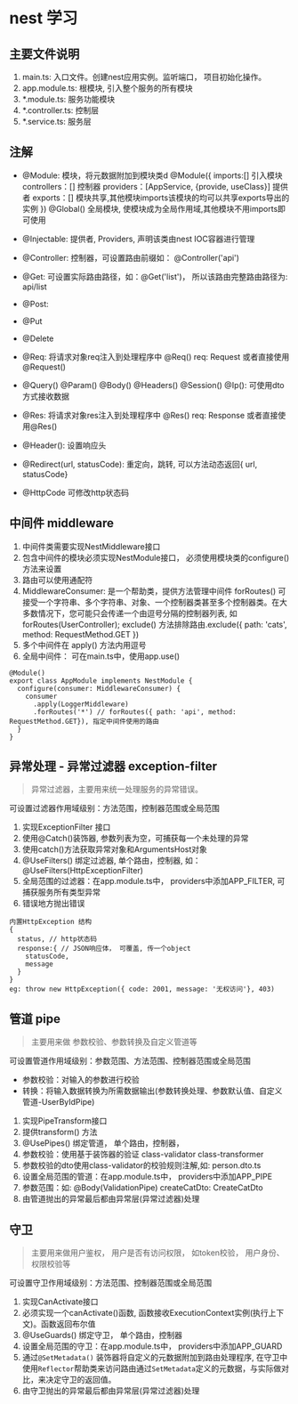 # nest 学习

## 主要文件说明

1. main.ts: 入口文件。创建nest应用实例。监听端口， 项目初始化操作。
2. app.module.ts: 根模块, 引入整个服务的所有模块
3. *.module.ts: 服务功能模块
4. *.controller.ts: 控制层
5. *.service.ts: 服务层

## 注解

* @Module: 模块，将元数据附加到模块类d
  @Module({
    imports:[] 引入模块
    controllers：[] 控制器
    providers：[AppService, {provide, useClass}] 提供者
    exports：[] 模块共享,其他模块imports该模块的均可以共享exports导出的实例
  })
  @Global() 全局模块, 使模块成为全局作用域,其他模块不用imports即可使用

* @Injectable: 提供者, Providers,  声明该类由nest IOC容器进行管理
* @Controller: 控制器，可设置路由前缀如： @Controller('api')


* @Get: 可设置实际路由路径，如：@Get('list')， 所以该路由完整路由路径为: api/list
* @Post: 
* @Put
* @Delete
* @Req: 将请求对象req注入到处理程序中 @Req() req: Request 或者直接使用@Request()
* @Query() @Param() @Body() @Headers() @Session() @Ip(): 可使用dto方式接收数据 
* @Res: 将请求对象res注入到处理程序中 @Res() req: Response 或者直接使用@Res()
* @Header(): 设置响应头
* @Redirect(url, statusCode): 重定向，跳转, 可以方法动态返回{ url, statusCode}
* @HttpCode 可修改http状态码

## 中间件 middleware

1. 中间件类需要实现NestMiddleware接口
2. 包含中间件的模块必须实现NestModule接口， 必须使用模块类的configure() 方法来设置
3. 路由可以使用通配符
4. MiddlewareConsumer: 是一个帮助类，提供方法管理中间件
forRoutes() 可接受一个字符串、多个字符串、对象、一个控制器类甚至多个控制器类。在大多数情况下，您可能只会传递一个由逗号分隔的控制器列表, 如 forRoutes(UserController);
exclude() 方法排除路由.exclude({ path: 'cats', method: RequestMethod.GET })
5. 多个中间件在 apply() 方法内用逗号
6. 全局中间件： 可在main.ts中，使用app.use()

```
@Module()
export class AppModule implements NestModule {
  configure(consumer: MiddlewareConsumer) {
    consumer
      .apply(LoggerMiddleware)
      .forRoutes('*') // forRoutes({ path: 'api', method: RequestMethod.GET}), 指定中间件使用的路由
  }
}
```

## 异常处理 - 异常过滤器 exception-filter

> 异常过滤器，主要用来统一处理服务的异常错误。

可设置过滤器作用域级别：方法范围，控制器范围或全局范围

1. 实现ExceptionFilter 接口
2. 使用@Catch()装饰器, 参数列表为空，可捕获每一个未处理的异常
3. 使用catch()方法获取异常对象和ArgumentsHost对象
4. @UseFilters() 绑定过滤器, 单个路由，控制器, 如：@UseFilters(HttpExceptionFilter)
5. 全局范围的过滤器：在app.module.ts中， providers中添加APP_FILTER, 可捕获服务所有类型异常
6. 错误地方抛出错误

```
内置HttpException 结构
{
  status, // http状态码
  response:{ // JSON响应体， 可覆盖, 传一个object
    statusCode,
    message
  }
}
eg: throw new HttpException({ code: 2001, message: '无权访问'}, 403)
```

## 管道 pipe

> 主要用来做 参数校验、参数转换及自定义管道等

可设置管道作用域级别：参数范围、方法范围、控制器范围或全局范围

* 参数校验：对输入的参数进行校验
* 转换：将输入数据转换为所需数据输出(参数转换处理、参数默认值、自定义管道-UserByIdPipe)

1. 实现PipeTransform接口
2. 提供transform() 方法
3. @UsePipes() 绑定管道， 单个路由，控制器，
4. 参数校验：使用基于装饰器的验证 
  class-validator class-transformer
5. 参数校验的dto使用class-validator的校验规则注解,如: person.dto.ts
6. 设置全局范围的管道：在app.module.ts中， providers中添加APP_PIPE
7. 参数范围：如: @Body(ValidationPipe) createCatDto: CreateCatDto
8. 由管道抛出的异常最后都由异常层(异常过滤器)处理

## 守卫

> 主要用来做用户鉴权， 用户是否有访问权限， 如token校验， 用户身份、权限校验等

可设置守卫作用域级别：方法范围、控制器范围或全局范围

1. 实现CanActivate接口
2. 必须实现一个canActivate()函数, 函数接收ExecutionContext实例(执行上下文)。函数返回布尔值
3. @UseGuards() 绑定守卫， 单个路由，控制器
4. 设置全局范围的守卫：在app.module.ts中， providers中添加APP_GUARD
5. 通过`@SetMetadata()` 装饰器将自定义的元数据附加到路由处理程序, 在守卫中使用`Reflector`帮助类来访问路由通过`SetMetadata`定义的元数据，与实际做对比，来决定守卫的返回值。
6. 由守卫抛出的异常最后都由异常层(异常过滤器)处理